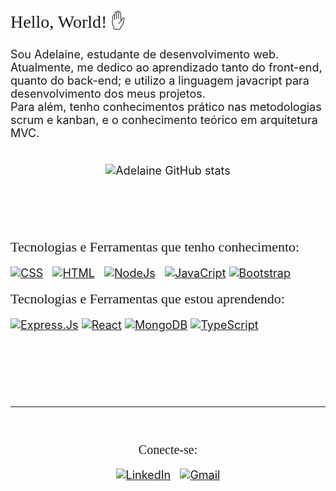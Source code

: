 <span style="color ; font-family: Lucida Sans Unicode ; font-size: 28px;"> Hello, World! ✋
<br>

<span style="color ; font-family: ; font-size: 18px;"> 
Sou Adelaine, estudante de desenvolvimento web. 
Atualmente, me dedico ao aprendizado tanto do front-end, quanto do back-end; e utilizo a linguagem javacript para desenvolvimento dos meus projetos. <br>
Para além, tenho conhecimentos prático nas metodologias scrum e kanban, e o conhecimento teórico em arquitetura MVC.
<br> 
<br>

<div style="text-align:center">

 ![Adelaine GitHub stats](https://github-readme-stats.vercel.app/api?username=AdelaineDev&show_icons=true&theme=dark)

<br>
<br>
<br>
</div>


<span style="color ; font-family: Bahnschrift; font-size: 22px;"> Tecnologias e Ferramentas que tenho conhecimento:
<span> 

[![CSS](https://img.shields.io/badge/CSS-239120?&style=for-the-badge&logo=css3&logoColor=white)]() &nbsp;
[![HTML](https://img.shields.io/badge/HTML-239120?style=for-the-badge&logo=html5&logoColor=white)]() &nbsp;
[![NodeJs](https://img.shields.io/badge/Node.js-43853D?style=for-the-badge&logo=node.js&logoColor=white)]() &nbsp;
[![JavaCript](https://img.shields.io/badge/JavaScript-323330?style=for-the-badge&logo=javascript&logoColor=F7DF1E)]()
[![Bootstrap](https://img.shields.io/badge/Bootstrap-563D7C?style=for-the-badge&logo=bootstrap&logoColor=white)]()
 

 
<span style="color ; font-family: Bahnschrift; font-size: 22px;"> Tecnologias e Ferramentas que estou aprendendo:
<span> 
 
[![Express.Js](https://img.shields.io/badge/Express.js-404D59?style=for-the-badge)]()
[![React](https://img.shields.io/badge/React-20232A?style=for-the-badge&logo=react&logoColor=61DAFB)]()
[![MongoDB](https://img.shields.io/badge/MongoDB-4EA94B?style=for-the-badge&logo=mongodb&logoColor=white)]()
 [![TypeScript]( 	https://img.shields.io/badge/TypeScript-007ACC?style=for-the-badge&logo=typescript&logoColor=whit
)]()
 
 



<br>
<br>
<br> 
<br> 


 ---
<br>

<div style="text-align: center">

<span style="color:belge ; font-family: Bahnschrift;font-size: 20px"> Conecte-se:
<br>

[![LinkedIn](https://img.shields.io/badge/LinkedIn-0077B5?style=for-the-badge&logo=linkedin&logoColor=white)](https://www.linkedin.com/in/adelainesantos/) &nbsp;
[![Gmail](https://img.shields.io/badge/Gmail-D14836?style=for-the-badge&logo=gmail&logoColor=white)](mailto:contato.devadelaine@gmail.com)
